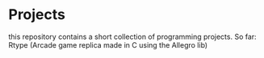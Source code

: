 # Projects
this repository contains a short collection of programming projects.
So far:
  Rtype (Arcade game replica made in C using the Allegro lib)
  
